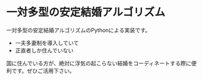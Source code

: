 # 一対多型の安定結婚アルゴリズム

一対多型の安定結婚アルゴリズムのPythonによる実装です。

 * 一夫多妻制を導入していて
 * 正直者しか住んでいない

国に住んでいる方が、絶対に浮気の起こらない結婚をコーディネートする際に便利です。ぜひご活用下さい。
